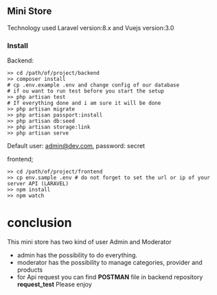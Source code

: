 ## Mini Store

Technology used Laravel version:8.x and Vuejs version:3.0

### Install

Backend:

```
>> cd /path/of/project/backend
>> composer install
# cp .env.example .env and change config of our database
# if ou want to run test before you start the setup
>> php artisan test
# If everything done and i am sure it will be done
>> php artisan migrate
>> php artisan passport:install
>> php artisan db:seed
>> php artisan storage:link
>> php artisan serve
```
Default user: admin@dev.com, password: secret

frontend;

```
>> cd /path/of/project/frontend
>> cp env.sample .env # do not forget to set the url or ip of your server API (LARAVEL)
>> npm install
>> npm watch
```
# conclusion

This mini store has two kind of user Admin and Moderator
* admin has the possibility to do everything.
* moderator has the possibility to manage categories, provider and products
* for Api request you can find **POSTMAN** file in backend repository **request_test**
Please enjoy
